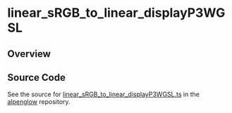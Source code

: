 # linear_sRGB_to_linear_displayP3WGSL

## Overview





## Source Code

See the source for [linear_sRGB_to_linear_displayP3WGSL.ts](https://github.com/phetsims/alpenglow/blob/main/js/webgpu/wgsl/color/linear_sRGB_to_linear_displayP3WGSL.ts) in the [alpenglow](https://github.com/phetsims/alpenglow) repository.
